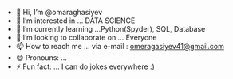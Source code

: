 - 👋 Hi, I’m @omaraghasiyev
- 👀 I’m interested in ... DATA SCIENCE 
- 🌱 I’m currently learning ...Python(Spyder), SQL, Database
- 💞️ I’m looking to collaborate on ... Everyone
- 📫 How to reach me ... via e-mail : omeragasiyev41@gmail.com
- 😄 Pronouns: ...
- ⚡ Fun fact: ... I can do jokes everywhere :)

<!---
omaraghasiyev/omaraghasiyev is a ✨ special ✨ repository because its `README.md` (this file) appears on your GitHub profile.
You can click the Preview link to take a look at your changes.
--->
